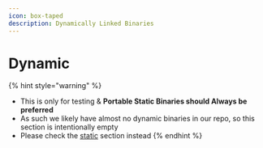 ```yaml
---
icon: box-taped
description: Dynamically Linked Binaries
---
```


# Dynamic

{% hint style="warning" %}
* This is only for testing & **Portable Static Binaries should Always be preferred**
* As such we likely have almost no dynamic binaries in our repo, so this section is intentionally empty
* Please check the [static](static/ "mention") section instead
{% endhint %}
